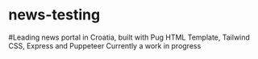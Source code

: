 # news-testing
#Leading news portal in Croatia, built with Pug HTML Template, Tailwind CSS, Express and Puppeteer
Currently a work in progress
